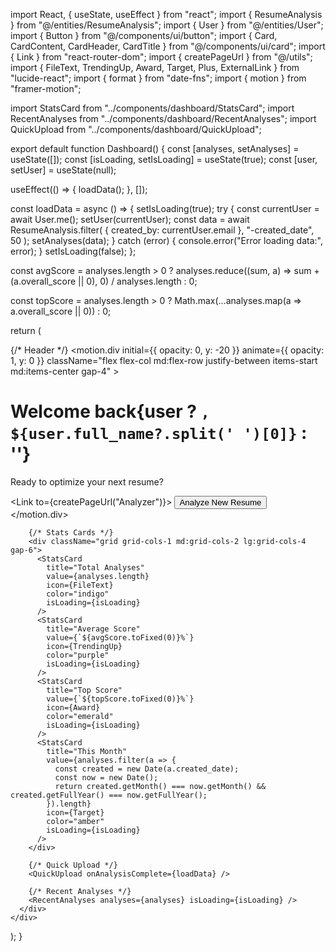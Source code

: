 import React, { useState, useEffect } from "react";
import { ResumeAnalysis } from "@/entities/ResumeAnalysis";
import { User } from "@/entities/User";
import { Button } from "@/components/ui/button";
import { Card, CardContent, CardHeader, CardTitle } from "@/components/ui/card";
import { Link } from "react-router-dom";
import { createPageUrl } from "@/utils";
import { FileText, TrendingUp, Award, Target, Plus, ExternalLink } from "lucide-react";
import { format } from "date-fns";
import { motion } from "framer-motion";

import StatsCard from "../components/dashboard/StatsCard";
import RecentAnalyses from "../components/dashboard/RecentAnalyses";
import QuickUpload from "../components/dashboard/QuickUpload";

export default function Dashboard() {
  const [analyses, setAnalyses] = useState([]);
  const [isLoading, setIsLoading] = useState(true);
  const [user, setUser] = useState(null);

  useEffect(() => {
    loadData();
  }, []);

  const loadData = async () => {
    setIsLoading(true);
    try {
      const currentUser = await User.me();
      setUser(currentUser);
      const data = await ResumeAnalysis.filter(
        { created_by: currentUser.email },
        "-created_date",
        50
      );
      setAnalyses(data);
    } catch (error) {
      console.error("Error loading data:", error);
    }
    setIsLoading(false);
  };

  const avgScore = analyses.length > 0
    ? analyses.reduce((sum, a) => sum + (a.overall_score || 0), 0) / analyses.length
    : 0;

  const topScore = analyses.length > 0
    ? Math.max(...analyses.map(a => a.overall_score || 0))
    : 0;

  return (
    <div className="min-h-screen p-4 md:p-8">
      <div className="max-w-7xl mx-auto space-y-8">
        {/* Header */}
        <motion.div
          initial={{ opacity: 0, y: -20 }}
          animate={{ opacity: 1, y: 0 }}
          className="flex flex-col md:flex-row justify-between items-start md:items-center gap-4"
        >
          <div>
            <h1 className="text-3xl md:text-4xl font-bold text-slate-900 tracking-tight">
              Welcome back{user ? `, ${user.full_name?.split(' ')[0]}` : ''}
            </h1>
            <p className="text-slate-600 mt-2 text-lg">
              Ready to optimize your next resume?
            </p>
          </div>
          <Link to={createPageUrl("Analyzer")}>
            <Button className="bg-gradient-to-r from-indigo-600 to-purple-600 hover:from-indigo-700 hover:to-purple-700 shadow-lg hover:shadow-xl transition-all duration-300 text-white">
              <Plus className="w-5 h-5 mr-2" />
              Analyze New Resume
            </Button>
          </Link>
        </motion.div>

        {/* Stats Cards */}
        <div className="grid grid-cols-1 md:grid-cols-2 lg:grid-cols-4 gap-6">
          <StatsCard
            title="Total Analyses"
            value={analyses.length}
            icon={FileText}
            color="indigo"
            isLoading={isLoading}
          />
          <StatsCard
            title="Average Score"
            value={`${avgScore.toFixed(0)}%`}
            icon={TrendingUp}
            color="purple"
            isLoading={isLoading}
          />
          <StatsCard
            title="Top Score"
            value={`${topScore.toFixed(0)}%`}
            icon={Award}
            color="emerald"
            isLoading={isLoading}
          />
          <StatsCard
            title="This Month"
            value={analyses.filter(a => {
              const created = new Date(a.created_date);
              const now = new Date();
              return created.getMonth() === now.getMonth() && created.getFullYear() === now.getFullYear();
            }).length}
            icon={Target}
            color="amber"
            isLoading={isLoading}
          />
        </div>

        {/* Quick Upload */}
        <QuickUpload onAnalysisComplete={loadData} />

        {/* Recent Analyses */}
        <RecentAnalyses analyses={analyses} isLoading={isLoading} />
      </div>
    </div>
  );
}
